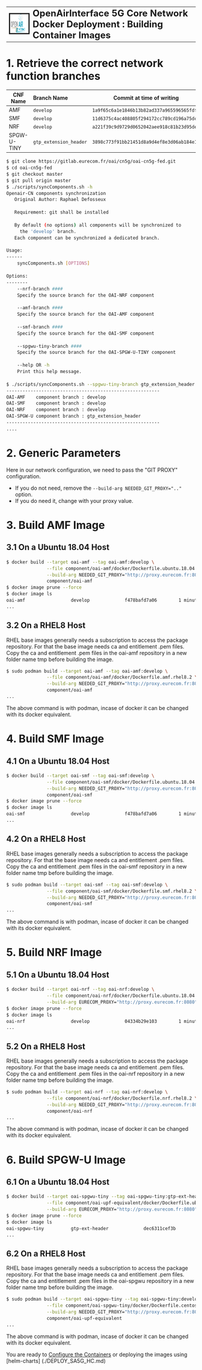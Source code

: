 <table style="border-collapse: collapse; border: none;">
  <tr style="border-collapse: collapse; border: none;">
    <td style="border-collapse: collapse; border: none;">
      <a href="http://www.openairinterface.org/">
         <img src="./images/oai_final_logo.png" alt="" border=3 height=50 width=150>
         </img>
      </a>
    </td>
    <td style="border-collapse: collapse; border: none; vertical-align: center;">
      <b><font size = "5">OpenAirInterface 5G Core Network Docker Deployment : Building Container Images</font></b>
    </td>
  </tr>
</table>

# 1.  Retrieve the correct network function branches #

| CNF Name    | Branch Name             | Commit at time of writing                  | Ubuntu 18.04 | RHEL8 (UBI8)    |
| ----------- |:----------------------- | ------------------------------------------ | ------------ | ----------------|
| AMF         | `develop`               | `1a9f65c6a1e1846b13b82ad337a965596565fdfe` | X            | X               |
| SMF         | `develop`               | `11d6375c4ac408805f294172cc789cd196a75dc6` | X            | X               |
| NRF         | `develop`               | `a221f39c9d9729d0652042aee918c81b23d95de6` | X            | X               |
| SPGW-U-TINY | `gtp_extension_header`  | `3898c773f91bb21451d8a9d4ef8e3d06ab184e1d` | X            | -               |

```bash
$ git clone https://gitlab.eurecom.fr/oai/cn5g/oai-cn5g-fed.git
$ cd oai-cn5g-fed
$ git checkout master
$ git pull origin master
$ ./scripts/syncComponents.sh -h
Openair-CN components synchronization
   Original Author: Raphael Defosseux

   Requirement: git shall be installed

   By default (no options) all components will be synchronized to
     the 'develop' branch.
   Each component can be synchronized a dedicated branch.

Usage:
------
    syncComponents.sh [OPTIONS]

Options:
--------
    --nrf-branch ####
    Specify the source branch for the OAI-NRF component

    --amf-branch ####
    Specify the source branch for the OAI-AMF component

    --smf-branch ####
    Specify the source branch for the OAI-SMF component

    --spgwu-tiny-branch ####
    Specify the source branch for the OAI-SPGW-U-TINY component

    --help OR -h
    Print this help message.

$ ./scripts/syncComponents.sh --spgwu-tiny-branch gtp_extension_header
---------------------------------------------------------
OAI-AMF    component branch : develop
OAI-SMF    component branch : develop
OAI-NRF    component branch : develop
OAI-SPGW-U component branch : gtp_extension_header
---------------------------------------------------------
....
```

# 2. Generic Parameters #

Here in our network configuration, we need to pass the "GIT PROXY" configuration.

*   If you do not need, remove the `--build-arg NEEDED_GIT_PROXY=".."` option.
*   If you do need it, change with your proxy value.

# 3. Build AMF Image #

## 3.1 On a Ubuntu 18.04 Host ##

```bash
$ docker build --target oai-amf --tag oai-amf:develop \
               --file component/oai-amf/docker/Dockerfile.ubuntu.18.04 \
               --build-arg NEEDED_GIT_PROXY="http://proxy.eurecom.fr:8080" \
               component/oai-amf
$ docker image prune --force
$ docker image ls
oai-amf                 develop             f478bafd7a06        1 minute ago          258MB
...
```

## 3.2 On a RHEL8 Host ##

RHEL base images generally needs a subscription to access the package repository. For that the base image needs ca and entitlement .pem files. Copy the ca and entitlement .pem files in the oai-amf repository in a new folder name tmp before building the image. 

```bash
$ sudo podman build --target oai-amf --tag oai-amf:develop \
               --file component/oai-amf/docker/Dockerfile.amf.rhel8.2 \
               --build-arg NEEDED_GIT_PROXY="http://proxy.eurecom.fr:8080" \
               component/oai-amf
...
```

The above command is with podman, incase of docker it can be changed with its docker equivalent. 


# 4. Build SMF Image #

## 4.1 On a Ubuntu 18.04 Host ##

```bash
$ docker build --target oai-smf --tag oai-smf:develop \
               --file component/oai-smf/docker/Dockerfile.ubuntu.18.04 \
               --build-arg NEEDED_GIT_PROXY="http://proxy.eurecom.fr:8080" \
               component/oai-smf
$ docker image prune --force
$ docker image ls
oai-smf                 develop             f478bafd7a06        1 minute ago          274MB
...
```

## 4.2 On a RHEL8 Host ##

RHEL base images generally needs a subscription to access the package repository. For that the base image needs ca and entitlement .pem files. Copy the ca and entitlement .pem files in the oai-smf repository in a new folder name tmp before building the image. 

```bash
$ sudo podman build --target oai-smf --tag oai-smf:develop \
               --file component/oai-smf/docker/Dockerfile.smf.rhel8.2 \
               --build-arg NEEDED_GIT_PROXY="http://proxy.eurecom.fr:8080" \
               component/oai-smf
...
```

The above command is with podman, incase of docker it can be changed with its docker equivalent. 



# 5. Build NRF Image #

## 5.1 On a Ubuntu 18.04 Host ##

```bash
$ docker build --target oai-nrf --tag oai-nrf:develop \
               --file component/oai-nrf/docker/Dockerfile.ubuntu.18.04 \
               --build-arg EURECOM_PROXY="http://proxy.eurecom.fr:8080" component/oai-nrf
$ docker image prune --force
$ docker image ls
oai-nrf                 develop             04334b29e103        1 minute ago          280MB
...
```

## 5.2 On a RHEL8 Host ##

RHEL base images generally needs a subscription to access the package repository. For that the base image needs ca and entitlement .pem files. Copy the ca and entitlement .pem files in the oai-nrf repository in a new folder name tmp before building the image. 

```bash
$ sudo podman build --target oai-nrf --tag oai-nrf:develop \
               --file component/oai-nrf/docker/Dockerfile.nrf.rhel8.2 \
               --build-arg NEEDED_GIT_PROXY="http://proxy.eurecom.fr:8080" \
               component/oai-nrf
...
```

The above command is with podman, incase of docker it can be changed with its docker equivalent. 



# 6. Build SPGW-U Image #

## 6.1 On a Ubuntu 18.04 Host ##

```bash
$ docker build --target oai-spgwu-tiny --tag oai-spgwu-tiny:gtp-ext-header \
               --file component/oai-upf-equivalent/docker/Dockerfile.ubuntu18.04 \
               --build-arg EURECOM_PROXY="http://proxy.eurecom.fr:8080" component/oai-upf-equivalent
$ docker image prune --force
$ docker image ls
oai-spgwu-tiny          gtp-ext-header             dec6311cef3b        1 minute ago          255MB
...
```

## 6.2 On a RHEL8 Host ##

RHEL base images generally needs a subscription to access the package repository. For that the base image needs ca and entitlement .pem files. Copy the ca and entitlement .pem files in the oai-spgwu repository in a new folder name tmp before building the image. 

```bash
$ sudo podman build --target oai-spgwu-tiny --tag oai-spgwu-tiny:develop \
               --file component/oai-spgwu-tiny/docker/Dockerfile.centos8 \
               --build-arg NEEDED_GIT_PROXY="http://proxy.eurecom.fr:8080" \
               component/oai-upf-equivalent
...
```

The above command is with podman, incase of docker it can be changed with its docker equivalent. 

You are ready to [Configure the Containers](./CONFIGURE_CONTAINERS.md) or deploying the images using [helm-charts] (./DEPLOY_SA5G_HC.md)

